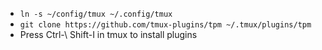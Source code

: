 * `ln -s ~/config/tmux ~/.config/tmux`
* `git clone https://github.com/tmux-plugins/tpm ~/.tmux/plugins/tpm`
* Press Ctrl-\ Shift-I in tmux to install plugins
